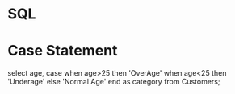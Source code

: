# SQL

# Case Statement
select age,
case
when age>25 then 'OverAge'
when age<25 then 'Underage'
else 'Normal Age'
end as category
from Customers;


